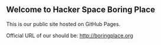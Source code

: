 ## Welcome to Hacker Space Boring Place

This is our public site hosted on GitHub Pages.

Official URL of our should be: http://boringplace.org
